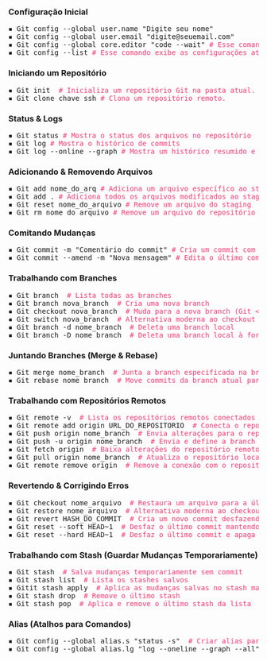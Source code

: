 ### Configuração Inicial
<pre>
▪ Git config --global user.name "Digite seu nome"
▪ Git config --global user.email "digite@seuemail.com"
▪ Git config --global core.editor "code --wait" <span style="color:#F73873;"># Esse comando define vs code como editor.</span>
▪ Git config --list <span style="color:#F73873;"># Esse comando exibe as configurações atuais.</span>
</pre>

### Iniciando um Repositório
<pre>
▪ Git init <span style="color:#F73873;"> # Inicializa um repositório Git na pasta atual.</span>
▪ Git clone chave_ssh <span style="color:#F73873;"># Clona um repositório remoto.</span>
</pre>

### Status & Logs
<pre>
▪ Git status <span style="color:#F73873;"># Mostra o status dos arquivos no repositório</span>
▪ Git log <span style="color:#F73873;"># Mostra o histórico de commits</span>
▪ Git log --online --graph <span style="color:#F73873;"># Mostra um histórico resumido e visual</span>
</pre>

### Adicionando & Removendo Arquivos
<pre>
▪ Git add nome_do_arq <span style="color:#F73873;"># Adiciona um arquivo específico ao staging</span>
▪ Git add . <span style="color:#F73873;"># Adiciona todos os arquivos modificados ao staging</span>
▪ Git reset nome_do_arquivo <span style="color:#F73873;"># Remove um arquivo do staging</span>
▪ Git rm nome_do_arquivo <span style="color:#F73873;"># Remove um arquivo do repositório e do sistema de arquivos</span>
</pre>

### Comitando Mudanças
<pre>
▪ Git commit -m "Comentário do commit" <span style="color:#F73873;"># Cria um commit com os arquivos no staging</span>
▪ Git commit --amend -m "Nova mensagem" <span style="color:#F73873;"># Edita o último commit</span>
</pre>

### Trabalhando com Branches
<pre>
▪ Git branch  <span style="color:#F73873;"># Lista todas as branches</span>
▪ Git branch nova_branch  <span style="color:#F73873;"># Cria uma nova branch</span>
▪ Git checkout nova_branch  <span style="color:#F73873;"># Muda para a nova branch (Git < 2.23)</span>
▪ Git switch nova_branch  <span style="color:#F73873;"># Alternativa moderna ao checkout (Git >= 2.23)</span>
▪ Git branch -d nome_branch  <span style="color:#F73873;"># Deleta uma branch local</span>
▪ Git branch -D nome_branch  <span style="color:#F73873;"># Deleta uma branch local à força</span>
</pre>

### Juntando Branches (Merge & Rebase)
<pre>
▪ Git merge nome_branch  <span style="color:#F73873;"># Junta a branch especificada na branch atual</span>
▪ Git rebase nome_branch  <span style="color:#F73873;"># Move commits da branch atual para a base da outra branch</span>
</pre>

### Trabalhando com Repositórios Remotos
<pre>
▪ Git remote -v  <span style="color:#F73873;"># Lista os repositórios remotos conectados</span>
▪ Git remote add origin URL_DO_REPOSITORIO  <span style="color:#F73873;"># Conecta o repositório local ao remoto</span>
▪ Git push origin nome_branch  <span style="color:#F73873;"># Envia alterações para o repositório remoto</span>
▪ Git push -u origin nome_branch  <span style="color:#F73873;"># Envia e define a branch remota como padrão</span>
▪ Git fetch origin  <span style="color:#F73873;"># Baixa alterações do repositório remoto sem aplicar</span>
▪ Git pull origin nome_branch  <span style="color:#F73873;"># Atualiza o repositório local com o remoto</span>
▪ Git remote remove origin  <span style="color:#F73873;"># Remove a conexão com o repositório remoto</span>
</pre>

### Revertendo & Corrigindo Erros
<pre>
▪ Git checkout nome_arquivo  <span style="color:#F73873;"># Restaura um arquivo para a última versão commitada</span>
▪ Git restore nome_arquivo  <span style="color:#F73873;"># Alternativa moderna ao checkout (Git >= 2.23)</span>
▪ Git revert HASH_DO_COMMIT  <span style="color:#F73873;"># Cria um novo commit desfazendo um commit específico</span>
▪ Git reset --soft HEAD~1  <span style="color:#F73873;"># Desfaz o último commit mantendo as mudanças</span>
▪ Git reset --hard HEAD~1  <span style="color:#F73873;"># Desfaz o último commit e apaga as mudanças</span>
</pre>

### Trabalhando com Stash (Guardar Mudanças Temporariamente)
<pre>
▪ Git stash  <span style="color:#F73873;"># Salva mudanças temporariamente sem commit</span>
▪ Git stash list  <span style="color:#F73873;"># Lista os stashes salvos</span>
▪ Gitit stash apply  <span style="color:#F73873;"># Aplica as mudanças salvas no stash mais recente</span>
▪ Git stash drop  <span style="color:#F73873;"># Remove o último stash</span>
▪ Git stash pop  <span style="color:#F73873;"># Aplica e remove o último stash da lista</span>
</pre>

### Alias (Atalhos para Comandos)
<pre>
▪ Git config --global alias.s "status -s"  <span style="color:#F73873;"># Criar alias para status simplificado</span>
▪ Git config --global alias.lg "log --oneline --graph --all"  <span style="color:#F73873;"># Histórico resumido</span>
</pre>